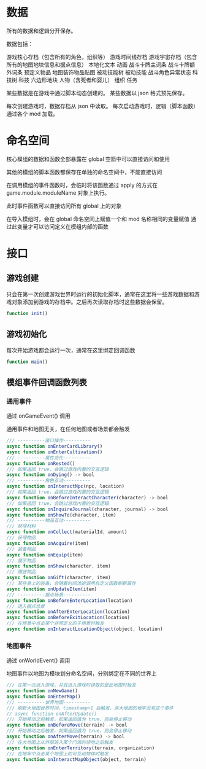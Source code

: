 # 数据

所有的数据和逻辑分开保存。

数据包括：

游戏核心存档（包含所有的角色，组织等）
游戏时间线存档
游戏宇宙存档（包含所有的地图地块信息和据点信息）
本地化文本
动画
战斗卡牌主词条
战斗卡牌额外词条
预定义物品
地图装饰物品贴图
被动技能树
被动技能
战斗角色异常状态
科技树
科技
六边形地块
人物（含死者和婴儿）
组织
任务

某些数据是在游戏中通过脚本动态创建的。
某些数据以 json 格式预先保存。

每次创建游戏时，数据存档从 json 中读取。
每次启动游戏时，逻辑（脚本函数）通过各个 mod 加载。

# 命名空间

核心模组的数据和函数全部暴露在 global 空箭中可以直接访问和使用

其他的模组的脚本函数都保存在单独的命名空间中，不能直接访问

在调用模组的事件函数时，会临时将该函数通过 apply 的方式在 game.module.moduleName 对象上执行。

此时事件函数可以直接访问所有 global 上的对象

在导入模组时，会在 global 命名空间上赋值一个和 mod 名称相同的变量赋值
通过此变量才可以访问定义在模组内部的函数

# 接口

## 游戏创建

只会在第一次创建游戏世界时运行的初始化脚本，通常在这里将一些游戏数据和游戏对象添加到游戏的存档中。之后再次读取存档时这些数据会保留。

```javascript
function init()
```

## 游戏初始化

每次开始游戏都会运行一次，通常在这里绑定回调函数

```javascript
function main()
```

## 模组事件回调函数列表

### 通用事件

通过 onGameEvent() 调用

通用事件和地图无关，在任何地图或者场景都会触发

```javascript
/// ----------窗口操作----------
async function onEnterCardLibrary()
async function onEnterCultivation()
/// ----------属性变化----------
async function onRested()
/// 如果返回 true，会跳过游戏内置的交互逻辑
async function onDying() -> bool
/// ----------角色互动----------
async function onInteractNpc(npc, location)
/// 如果返回 true，会跳过游戏内置的交互逻辑
async function onBeforeInteractCharacter(character) -> bool
/// 如果返回 true，会跳过游戏内置的交互逻辑
async function onInquireJournal(character, journal) -> bool
async function onShowTo(character, item)
/// ----------物品互动----------
/// 获得材料
async function onCollect(materialId, amount)
/// 获得物品
async function onAcquire(item)
/// 装备物品
async function onEquip(item)
/// 展示物品
async function onShow(character, item)
/// 赠送物品
async function onGift(character, item)
/// 某些身上的装备，会随着时间流逝调用自定义函数刷新属性
async function onUpdateItem(item)
/// ----------据点场景----------
async function onBeforeEnterLocation(location)
/// 进入据点场景
async function onAfterEnterLocation(location)
async function onBeforeExitLocation(location)
/// 在场景中点击某个非预定义的子场景时触发
async function onInteractLocationObject(object, location)
```

### 地图事件

通过 onWorldEvent() 调用

地图事件以地图为模块划分命名空间，分别绑定在不同的世界上

```javascript
/// 在第一次进入游戏，并且进入游戏时读取的是此地图时触发
async function onNewGame()
async function onEnterMap()
/// ----------世界地图----------
/// 刷新大地图世界时间，timestamp+1 后触发，非大地图的地牢没有这个事件
// async function onAfterUpdate()
/// 开始移动之前触发，如果返回值为 true，则会停止移动
async function onBeforeMove(terrain) -> bool
/// 开始移动之后触发，如果返回值为 true，则会停止移动
async function onAfterMove(terrain) -> bool
/// 在大地图上从外部进入某个门派的领地之后触发
async function onEnterTerritory(terrain, organization)
/// 在地牢中点击某个地图上的可互动物体时触发
async function onInteractMapObject(object, terrain)
```
